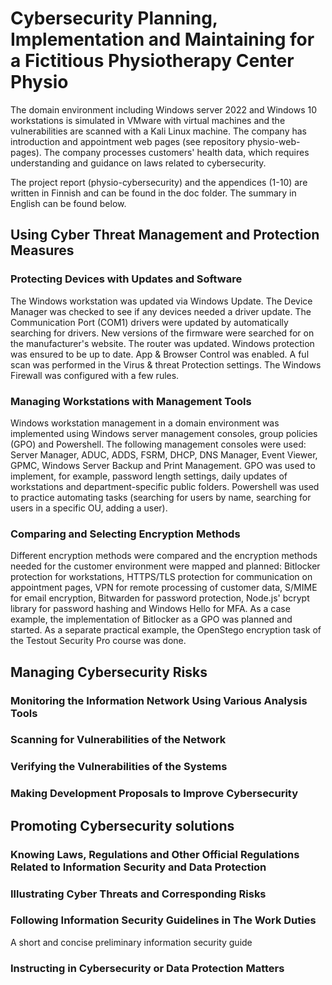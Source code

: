 # Cybersecurity Planning, Implementation and Maintaining for a Fictitious Physiotherapy Center Physio

The domain environment including Windows server 2022 and Windows 10 workstations is simulated in VMware with virtual machines and the vulnerabilities are scanned with a Kali Linux machine. The company has introduction and appointment web pages (see repository physio-web-pages). The company processes customers' health data, which requires understanding and guidance on laws related to cybersecurity.

The project report (physio-cybersecurity) and the appendices (1-10) are written in Finnish and can be found in the doc folder. The summary in English can be found below.

## Using Cyber Threat Management and Protection Measures

### Protecting Devices with Updates and Software

The Windows workstation was updated via Windows Update. The Device Manager was checked to see if any devices needed a driver update. The Communication Port (COM1) drivers were updated by automatically searching for drivers. New versions of the firmware were searched for on the manufacturer's website. The router was updated. Windows protection was ensured to be up to date. App & Browser Control was enabled. A ful scan was performed in the Virus & threat Protection settings. The Windows Firewall was configured with a few rules.

### Managing Workstations with Management Tools

Windows workstation management in a domain environment was implemented using Windows server management consoles, group policies (GPO) and Powershell. The following management consoles were used: Server Manager, ADUC, ADDS, FSRM, DHCP, DNS Manager, Event Viewer, GPMC, Windows Server Backup and Print Management. GPO was used to implement, for example, password length settings, daily updates of workstations and department-specific public folders. Powershell was used to practice automating tasks (searching for users by name, searching for users in a specific OU, adding a user).

### Comparing and Selecting Encryption Methods

Different encryption methods were compared and the encryption methods needed for the customer environment were mapped and planned: Bitlocker protection for workstations, HTTPS/TLS protection for communication on appointment pages, VPN for remote processing of customer data, S/MIME for email encryption, Bitwarden for password protection, Node.js' bcrypt library for password hashing and Windows Hello for MFA. As a case example, the implementation of Bitlocker as a GPO was planned and started. As a separate practical example, the OpenStego encryption task of the Testout Security Pro course was done.

## Managing Cybersecurity Risks

### Monitoring the Information Network Using Various Analysis Tools
### Scanning for Vulnerabilities of the Network
### Verifying the Vulnerabilities of the Systems
### Making Development Proposals to Improve Cybersecurity

## Promoting Cybersecurity solutions

### Knowing Laws, Regulations and Other Official Regulations Related to Information Security and Data Protection
### Illustrating Cyber Threats and Corresponding Risks
### Following Information Security Guidelines in The Work Duties

A short and concise preliminary information security guide

### Instructing in Cybersecurity or Data Protection Matters



